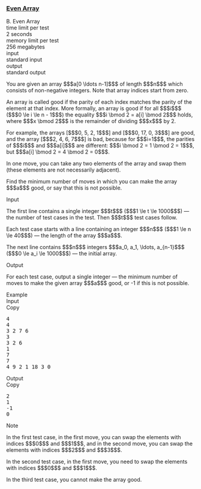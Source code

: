 <h3><a href="https://codeforces.com/contest/1367/problem/B" target="_blank" rel="noopener noreferrer">Even Array</a></h3>

<div class="header"><div class="title">B. Even Array</div><div class="time-limit"><div class="property-title">time limit per test</div>2 seconds</div><div class="memory-limit"><div class="property-title">memory limit per test</div>256 megabytes</div><div class="input-file input-standard"><div class="property-title">input</div>standard input</div><div class="output-file output-standard"><div class="property-title">output</div>standard output</div></div><div><p>You are given an array $$$a[0 \ldots n-1]$$$ of length $$$n$$$ which consists of non-negative integers. <span class="tex-font-style-bf">Note that array indices start from zero.</span></p><p>An array is called <span class="tex-font-style-it">good</span> if the parity of each index matches the parity of the element at that index. More formally, an array is good if for all $$$i$$$ ($$$0 \le i \le n - 1$$$) the equality $$$i \bmod 2 = a[i] \bmod 2$$$ holds, where $$$x \bmod 2$$$ is the remainder of dividing $$$x$$$ by 2.</p><p>For example, the arrays [$$$0, 5, 2, 1$$$] and [$$$0, 17, 0, 3$$$] are good, and the array [$$$2, 4, 6, 7$$$] is bad, because for $$$i=1$$$, the parities of $$$i$$$ and $$$a[i]$$$ are different: $$$i \bmod 2 = 1 \bmod 2 = 1$$$, but $$$a[i] \bmod 2 = 4 \bmod 2 = 0$$$.</p><p>In one move, you can take <span class="tex-font-style-bf">any</span> two elements of the array and swap them (these elements are not necessarily adjacent).</p><p>Find the minimum number of moves in which you can make the array $$$a$$$ good, or say that this is not possible.</p></div><div class="input-specification"><div class="section-title">Input</div><p>The first line contains a single integer $$$t$$$ ($$$1 \le t \le 1000$$$) — the number of test cases in the test. Then $$$t$$$ test cases follow.</p><p>Each test case starts with a line containing an integer $$$n$$$ ($$$1 \le n \le 40$$$) — the length of the array $$$a$$$.</p><p>The next line contains $$$n$$$ integers $$$a_0, a_1, \ldots, a_{n-1}$$$ ($$$0 \le a_i \le 1000$$$) — the initial array.</p></div><div class="output-specification"><div class="section-title">Output</div><p>For each test case, output a single integer — the minimum number of moves to make the given array $$$a$$$ good, or <span class="tex-font-style-tt">-1</span> if this is not possible.</p></div><div class="sample-tests"><div class="section-title">Example</div><div class="sample-test"><div class="input"><div class="title">Input<div title="Copy" data-clipboard-target="#id005760161206087097" id="id008065795641379443" class="input-output-copier">Copy</div></div><pre id="id005760161206087097">4
4
3 2 7 6
3
3 2 6
1
7
7
4 9 2 1 18 3 0
</pre></div><div class="output"><div class="title">Output<div title="Copy" data-clipboard-target="#id00016393107006118735" id="id0048242374592851" class="input-output-copier">Copy</div></div><pre id="id00016393107006118735">2
1
-1
0
</pre></div></div></div><div class="note"><div class="section-title">Note</div><p>In the first test case, in the first move, you can swap the elements with indices $$$0$$$ and $$$1$$$, and in the second move, you can swap the elements with indices $$$2$$$ and $$$3$$$.</p><p>In the second test case, in the first move, you need to swap the elements with indices $$$0$$$ and $$$1$$$.</p><p>In the third test case, you cannot make the array good.</p></div>